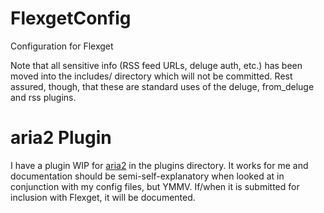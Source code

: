 FlexgetConfig
=============

Configuration for Flexget

Note that all sensitive info (RSS feed URLs, deluge auth, etc.) has been moved into the includes/ directory which will not be committed. Rest assured, though, that these are standard uses of the deluge, from_deluge and rss plugins.

aria2 Plugin
============

I have a plugin WIP for [aria2](http://aria2.sourceforget.net) in the plugins directory. It works for me and documentation should be semi-self-explanatory when looked at in conjunction with my config files, but YMMV. If/when it is submitted for inclusion with Flexget, it will be documented.
